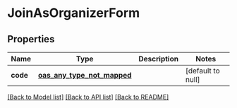 # JoinAsOrganizerForm
## Properties

| Name | Type | Description | Notes |
|------------ | ------------- | ------------- | -------------|
| **code** | [**oas_any_type_not_mapped**](.md) |  | [default to null] |

[[Back to Model list]](../README.md#documentation-for-models) [[Back to API list]](../README.md#documentation-for-api-endpoints) [[Back to README]](../README.md)


